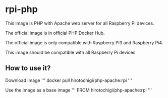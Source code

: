 # rpi-php

This image is PHP with Apache web server for all Raspberry Pi devices.

The official image is in official PHP Docker Hub.

The official image is only compatible with Raspberry Pi3 and Raspberry Pi4.

This image should be compatible with all Raspberry Pi devices

## How to use it?

Download image
'''
docker pull hirotochigi/php-apache:rpi
'''

Use the image as a base image
'''
FROM hirotochigi/php-apache:rpi
'''
